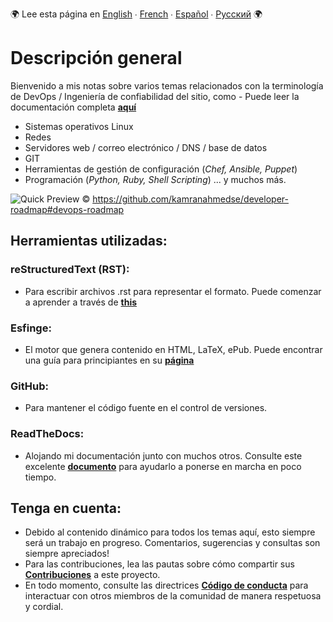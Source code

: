 :earth_africa: Lee esta página en [English](README.md) ∙ [French](README_FR.md) ∙ [Español](README_ES.md) ∙ [Русский](README_RU.md) :earth_africa:

<h1> Descripción general </h1>

Bienvenido a mis notas sobre varios temas relacionados con la terminología de DevOps / Ingeniería de confiabilidad del sitio, como - Puede leer la documentación completa **[aquí](https://rebrand.ly/VH-notes-RTD)**

- Sistemas operativos Linux
- Redes
- Servidores web / correo electrónico / DNS / base de datos
- GIT
- Herramientas de gestión de configuración (_Chef, Ansible, Puppet_)
- Programación (_Python, Ruby, Shell Scripting_) ... y muchos más.



![Quick Preview](https://raw.githubusercontent.com/kamranahmedse/developer-roadmap/master/images/devops.png)
&copy; https://github.com/kamranahmedse/developer-roadmap#devops-roadmap


<h2> Herramientas utilizadas: </h2>

<h3> reStructuredText (RST): </h3>

- Para escribir archivos .rst para representar el formato. Puede comenzar a aprender a través de **[this](https://thomas-cokelaer.info/tutorials/sphinx/rest_syntax.html)**
  
<h3> Esfinge: </h3>

- El motor que genera contenido en HTML, LaTeX, ePub. Puede encontrar una guía para principiantes en su **[página](http://www.sphinx-doc.org/en/master/index.html)**

<h3> GitHub: </h3>

- Para mantener el código fuente en el control de versiones.
  
<h3> ReadTheDocs: </h3>

- Alojando mi documentación junto con muchos otros. Consulte este excelente **[documento](http://docs.readthedocs.io/en/latest/getting_started.html)** para ayudarlo a ponerse en marcha en poco tiempo.

  
<h2> Tenga en cuenta: </h2>

- Debido al contenido dinámico para todos los temas aquí, esto siempre será un trabajo en progreso. Comentarios, sugerencias y consultas son siempre apreciados!
- Para las contribuciones, lea las pautas sobre cómo compartir sus **[Contribuciones](contributing.md)** a este proyecto.
- En todo momento, consulte las directrices **[Código de conducta](CODE_OF_CONDUCT.md)** para interactuar con otros miembros de la comunidad de manera respetuosa y cordial.

